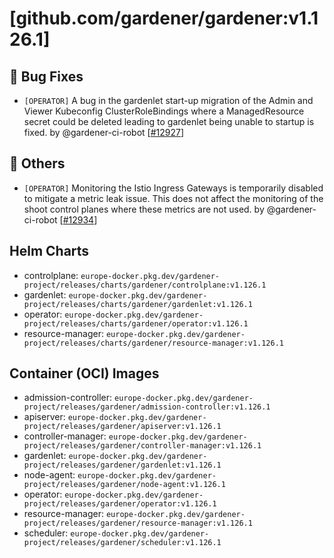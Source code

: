 # [github.com/gardener/gardener:v1.126.1]

## 🐛 Bug Fixes
- `[OPERATOR]` A bug in the gardenlet start-up migration of the Admin and Viewer Kubeconfig ClusterRoleBindings where a ManagedResource secret could be deleted leading to gardenlet being unable to startup is fixed. by @gardener-ci-robot [[#12927](https://github.com/gardener/gardener/pull/12927)]

## 🏃 Others
- `[OPERATOR]` Monitoring the Istio Ingress Gateways is temporarily disabled to mitigate a metric leak issue. This does not affect the monitoring of the shoot control planes where these metrics are not used. by @gardener-ci-robot [[#12934](https://github.com/gardener/gardener/pull/12934)]


## Helm Charts
- controlplane: `europe-docker.pkg.dev/gardener-project/releases/charts/gardener/controlplane:v1.126.1`
- gardenlet: `europe-docker.pkg.dev/gardener-project/releases/charts/gardener/gardenlet:v1.126.1`
- operator: `europe-docker.pkg.dev/gardener-project/releases/charts/gardener/operator:v1.126.1`
- resource-manager: `europe-docker.pkg.dev/gardener-project/releases/charts/gardener/resource-manager:v1.126.1`
## Container (OCI) Images
- admission-controller: `europe-docker.pkg.dev/gardener-project/releases/gardener/admission-controller:v1.126.1`
- apiserver: `europe-docker.pkg.dev/gardener-project/releases/gardener/apiserver:v1.126.1`
- controller-manager: `europe-docker.pkg.dev/gardener-project/releases/gardener/controller-manager:v1.126.1`
- gardenlet: `europe-docker.pkg.dev/gardener-project/releases/gardener/gardenlet:v1.126.1`
- node-agent: `europe-docker.pkg.dev/gardener-project/releases/gardener/node-agent:v1.126.1`
- operator: `europe-docker.pkg.dev/gardener-project/releases/gardener/operator:v1.126.1`
- resource-manager: `europe-docker.pkg.dev/gardener-project/releases/gardener/resource-manager:v1.126.1`
- scheduler: `europe-docker.pkg.dev/gardener-project/releases/gardener/scheduler:v1.126.1`
